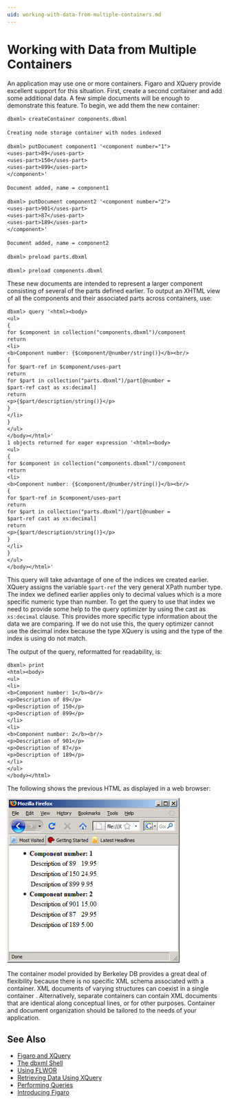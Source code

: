 ```yaml
---
uid: working-with-data-from-multiple-containers.md
---
```


# Working with Data from Multiple Containers

An application may use one or more containers. Figaro and XQuery provide excellent support for this situation. First, create a second container and add some additional data. A few simple documents will be enough to demonstrate this feature. To begin, we add them the new container:

```
dbxml> createContainer components.dbxml

Creating node storage container with nodes indexed

dbxml> putDocument component1 '<component number="1">
<uses-part>89</uses-part>
<uses-part>150</uses-part>
<uses-part>899</uses-part>
</component>'

Document added, name = component1

dbxml> putDocument component2 '<component number="2">
<uses-part>901</uses-part>
<uses-part>87</uses-part>
<uses-part>189</uses-part>
</component>'

Document added, name = component2

dbxml> preload parts.dbxml

dbxml> preload components.dbxml
```

These new documents are intended to represent a larger component consisting of several of the parts defined earlier. To output an XHTML view of all the components and their associated parts across containers, use:


```
dbxml> query '<html><body>
<ul>
{
for $component in collection("components.dbxml")/component
return
<li>
<b>Component number: {$component/@number/string()}</b><br/>
{
for $part-ref in $component/uses-part
return
for $part in collection("parts.dbxml")/part[@number =
$part-ref cast as xs:decimal]
return
<p>{$part/description/string()}</p>
}
</li>
}
</ul>
</body></html>'
1 objects returned for eager expression '<html><body>
<ul>
{
for $component in collection("components.dbxml")/component
return
<li>
<b>Component number: {$component/@number/string()}</b><br/>
{
for $part-ref in $component/uses-part
return
for $part in collection("parts.dbxml")/part[@number =
$part-ref cast as xs:decimal]
return
<p>{$part/description/string()}</p>
}
</li>
}
</ul>
</body></html>'
```

This query will take advantage of one of the indices we created earlier. XQuery assigns the variable `$part-ref` the very general XPath number type. The index we defined earlier applies only to decimal values which is a more specific numeric type than number. To get the query to use that index we need to provide some help to the query optimizer by using the cast as `xs:decimal` clause. This provides more specific type information about the data we are comparing. If we do not use this, the query optimizer cannot use the decimal index because the type XQuery is using and the type of the index is using do not match.


The output of the query, reformatted for readability, is:


```
dbxml> print
<html><body>
<ul>
<li>
<b>Component number: 1</b><br/>
<p>Description of 89</p>
<p>Description of 150</p>
<p>Description of 899</p>
</li>
<li>
<b>Component number: 2</b><br/>
<p>Description of 901</p>
<p>Description of 87</p>
<p>Description of 189</p>
</li>
</ul>
</body></html>
```

The following shows the previous HTML as displayed in a web browser:

![working with data](/images/working-with-data.png)

The container model provided by Berkeley DB provides a great deal of flexibility because there is no specific XML schema associated with a container. XML documents of varying structures can coexist in a single container . Alternatively, separate containers can contain XML documents that are identical along conceptual lines, or for other purposes. Container and document organization should be tailored to the needs of your application.


## See Also

* [Figaro and XQuery](xref:figaro-and-xquery.md)
* [The dbxml Shell](xref:the-dbxml-shell.md)
* [Using FLWOR](xref:using-flwor.md)
* [Retrieving Data Using XQuery](xref:retrieving-data-using-xquery.md)
* [Performing Queries](xref:performing-queries.md)
* [Introducing Figaro](xref:introducing-figaro.md)
